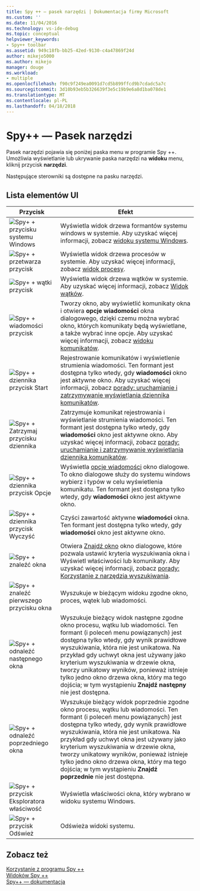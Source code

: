 ```yaml
---
title: Spy ++ — pasek narzędzi | Dokumentacja firmy Microsoft
ms.custom: ''
ms.date: 11/04/2016
ms.technology: vs-ide-debug
ms.topic: conceptual
helpviewer_keywords:
- Spy++ toolbar
ms.assetid: 949c18fb-bb25-42ed-9130-c4a47869f24d
author: mikejo5000
ms.author: mikejo
manager: douge
ms.workload:
- multiple
ms.openlocfilehash: f90c9f249ea0091d7cd5b899ffcd9b7cdadc5a7c
ms.sourcegitcommit: 3d10b93eb5b326639f3e5c19b9e6a8d1ba078de1
ms.translationtype: MT
ms.contentlocale: pl-PL
ms.lasthandoff: 04/18/2018
---
```

# <a name="spy-toolbar"></a>Spy++ — Pasek narzędzi
Pasek narzędzi pojawia się poniżej paska menu w programie Spy ++. Umożliwia wyświetlanie lub ukrywanie paska narzędzi na **widoku** menu, kliknij przycisk **narzędzi**.  
  
 Następujące sterowniki są dostępne na pasku narzędzi.  
  
## <a name="uielement-list"></a>Lista elementów UI  
  
|Przycisk|Efekt|  
|------------|------------|  
|![Spy&#43; &#43; przycisku systemu Windows](../debugger/media/icon_spy--_windows.gif "Icon_Spy ++ z systemem Windows _SERVER")|Wyświetla widok drzewa formantów systemu windows w systemie. Aby uzyskać więcej informacji, zobacz [widoku systemu Windows](../debugger/windows-view.md).|  
|![Spy&#43; &#43; przetwarza przycisk](../debugger/media/icon_spy--_processes.gif "Icon_Spy ++ _Processes")|Wyświetla widok drzewa procesów w systemie. Aby uzyskać więcej informacji, zobacz [widok procesy](../debugger/processes-view.md).|  
|![Spy&#43; &#43; wątki przycisk](../debugger/media/icon_spy--_threads.gif "Icon_Spy ++ _Threads")|Wyświetla widok drzewa wątków w systemie. Aby uzyskać więcej informacji, zobacz [Widok wątków](../debugger/threads-view.md).|  
|![Spy&#43; &#43; wiadomości przycisk](../debugger/media/icon_spy--_messages.gif "Icon_Spy ++ _Messages")|Tworzy okno, aby wyświetlić komunikaty okna i otwiera **opcje wiadomości** okna dialogowego, dzięki czemu można wybrać okno, których komunikaty będą wyświetlane, a także wybrać inne opcje. Aby uzyskać więcej informacji, zobacz [widoku komunikatów](../debugger/messages-view.md).|  
|![Spy&#43; &#43; dziennika przycisk Start](../debugger/media/icon_spy--_startlog.gif "Icon_Spy ++ _StartLog")|Rejestrowanie komunikatów i wyświetlenie strumienia wiadomości. Ten formant jest dostępna tylko wtedy, gdy **wiadomości** okno jest aktywne okno. Aby uzyskać więcej informacji, zobacz [porady: uruchamianie i zatrzymywanie wyświetlania dziennika komunikatów](../debugger/how-to-start-and-stop-the-message-log-display.md).|  
|![Spy&#43; &#43; Zatrzymaj przycisku dziennika](../debugger/media/icon_spy--_stoplog.gif "Icon_Spy ++ _StopLog")|Zatrzymuje komunikat rejestrowania i wyświetlanie strumienia wiadomości. Ten formant jest dostępna tylko wtedy, gdy **wiadomości** okno jest aktywne okno. Aby uzyskać więcej informacji, zobacz [porady: uruchamianie i zatrzymywanie wyświetlania dziennika komunikatów](../debugger/how-to-start-and-stop-the-message-log-display.md).|  
|![Spy&#43; &#43; dziennika przycisk Opcje](../debugger/media/icon_spy--_logoptions.gif "Icon_Spy ++ _LogOptions")|Wyświetla [opcje wiadomości](../debugger/message-options-dialog-box.md) okno dialogowe. To okno dialogowe służy do systemu windows wybierz i typów w celu wyświetlenia komunikatu. Ten formant jest dostępna tylko wtedy, gdy **wiadomości** okno jest aktywne okno.|  
|![Spy&#43; &#43; dziennika przycisk Wyczyść](../debugger/media/spy--_clearlog.gif "Spy ++ _ClearLog")|Czyści zawartość aktywne **wiadomości** okna. Ten formant jest dostępna tylko wtedy, gdy **wiadomości** okno jest aktywne okno.|  
|![Spy&#43; &#43; znaleźć okna](../debugger/media/icon_spy--_findwindow.gif "Icon_Spy ++ _FindWindow")|Otwiera [Znajdź okno](../debugger/find-window-dialog-box.md) okno dialogowe, które pozwala ustawić kryteria wyszukiwania okna i Wyświetl właściwości lub komunikaty. Aby uzyskać więcej informacji, zobacz [porady: Korzystanie z narzędzia wyszukiwania](../debugger/how-to-use-the-finder-tool.md).|  
|![Spy&#43; &#43; znaleźć pierwszego przycisku okna](../debugger/media/icon_spy--_window.gif "Icon_Spy ++ _Window")|Wyszukuje w bieżącym widoku zgodne okno, proces, wątek lub wiadomości.|  
|![Spy&#43; &#43; odnaleźć następnego okna](../debugger/media/icon_spy--_nextwindow.gif "Icon_Spy ++ _NextWindow")|Wyszukuje bieżący widok następne zgodne okno procesu, wątku lub wiadomości. Ten formant (i poleceń menu powiązanych) jest dostępna tylko wtedy, gdy wynik prawidłowe wyszukiwania, która nie jest unikatowa. Na przykład gdy uchwyt okna jest używany jako kryterium wyszukiwania w drzewie okna, tworzy unikatowy wyników, ponieważ istnieje tylko jedno okno drzewa okna, który ma tego dojścia; w tym wystąpieniu **Znajdź następny** nie jest dostępna.|  
|![Spy&#43; &#43; odnaleźć poprzedniego okna](../debugger/media/icon_spy--_prevwindow.gif "Icon_Spy ++ _PrevWindow")|Wyszukuje bieżący widok poprzednie zgodne okno procesu, wątku lub wiadomości. Ten formant (i poleceń menu powiązanych) jest dostępna tylko wtedy, gdy wynik prawidłowe wyszukiwania, która nie jest unikatowa. Na przykład gdy uchwyt okna jest używany jako kryterium wyszukiwania w drzewie okna, tworzy unikatowy wyników, ponieważ istnieje tylko jedno okno drzewa okna, który ma tego dojścia; w tym wystąpieniu **Znajdź poprzednie** nie jest dostępna.|  
|![Spy&#43; &#43; przycisk Eksploratora właściwość](../debugger/media/icon_spy--_propexp.gif "Icon_Spy ++ _PropExp")|Wyświetla właściwości okna, który wybrano w widoku systemu Windows.|  
|![Spy&#43; &#43; przycisk Odśwież](../debugger/media/icon_spy--_refresh.gif "Icon_Spy ++ _Refresh")|Odświeża widoki systemu.|  
  
## <a name="see-also"></a>Zobacz też  
 [Korzystanie z programu Spy ++](../debugger/using-spy-increment.md)   
 [Widoków Spy ++](../debugger/spy-increment-views.md)   
 [Spy++ — dokumentacja](../debugger/spy-increment-reference.md)